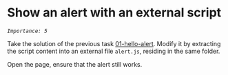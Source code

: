 # Show an alert with an external script
_`Importance: 5`_

Take the solution of the previous task [01-hello-alert](../01-hello-alert).
Modify it by extracting the script content into an external file `alert.js`, residing in the same folder.

Open the page, ensure that the alert still works.
